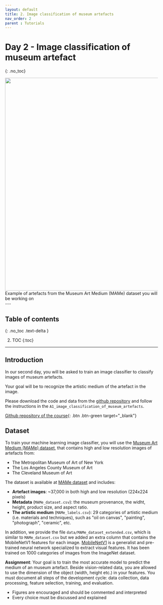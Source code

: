 ```yaml
---
layout: default
title: 2. Image classification of museum artefacts
nav_order: 2
parent : Tutorials
---
```


# Day 2 - Image classification of museum artefact
{: .no_toc}

<image src="https://production-media.paperswithcode.com/datasets/Screenshot_2021-02-01_at_15.22.19.png" style="width: 700px; display: block; margin-left: auto; margin-right: auto;"/>
<figcaption>Example of artefacts from the Museum Art Medium (MAMe) dataset you will be working on</a></figcaption>
---

## Table of contents
{: .no_toc .text-delta }

2. TOC
{:toc}

---


## Introduction

In our second day, you will be asked to train an image classifier to classify images of museum artefacts.

Your goal will be to recognize the artistic medium of the artefact in the image. 

Please download the code and data from the [github repository](https://github.com/aica-wavelab/aica-assignments) and follow the instructions in the `A1_image_classification_of_museum_artefacts`.

[Github repository of the course](https://github.com/aica-wavelab/aica-assignments){: .btn .btn-green
 target="_blank"}

## Dataset

To train your machine learning image classifier, you will use the [Museum Art Medium (MAMe) dataset](https://hpai.bsc.es/MAMe-dataset/), that contains high and low resolution images of artefacts from:

- The Metropolitan Museum of Art of New York
- The Los Angeles County Museum of Art
- The Cleveland Museum of Art


The dataset is available at [MAMe dataset](https://hpai.bsc.es/MAMe-dataset/) and includes:

- **Artefact images**: ~37,000 in both high and low resolution (224x224 pixels)
- **Metadata** (`MAMe_dataset.csv`): the museum provenance, the widht, height, product size, and aspect ratio.
- **The artistic medium** (`MAMe_labels.csv`): 29 categories of artistic medium (i.e. materials and techniques), such as "oil on canvas", "painting", "photograph", "ceramic", etc.

In addition, we provide the file `data/MAMe_dataset_extended.csv`, which is similar to `MAMe_dataset.csv` but we added an extra column that contains the MobileNetV1 features for each image. [MobileNetV1](https://paperswithcode.com/method/mobilenetv1) is a generalist and pre-trained neural network specialized to extract visual features. It has been trained on 1000 categories of images from the ImageNet dataset. 

<div class="alert alert-info">

**Assignment**: Your goal is to train the most accurate model to predict the medium of an museum artefact. Beside vision-related data, you are allowed to use the dimension of the object (width, height etc.) in your features. You must document all steps of the development cycle: data collection, data processing, feature selection, training, and evaluation.
</div>

- Figures are encouraged and should be commented and interpreted
- Every choice must be discussed and explained

